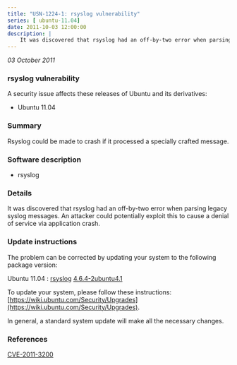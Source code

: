 ```yaml
---
title: "USN-1224-1: rsyslog vulnerability"
series: [ ubuntu-11.04]
date: 2011-10-03 12:00:00
description: |
    It was discovered that rsyslog had an off-by-two error when parsing legacy syslog messages. An attacker could potentially exploit this to cause a denial of service via application crash. 
--- 
```

 
 

*03 October 2011*

### rsyslog vulnerability

A security issue affects these releases of Ubuntu and its derivatives:

* Ubuntu 11.04

### Summary

Rsyslog could be made to crash if it processed a specially crafted message. 

### Software description

* rsyslog 

### Details

It was discovered that rsyslog had an off-by-two error when parsing legacy syslog messages. An attacker could potentially exploit this to cause a denial of service via application crash. 

### Update instructions

The problem can be corrected by updating your system to the following package version:

Ubuntu 11.04
 : [rsyslog](https://launchpad.net/ubuntu/+source/rsyslog) <span> [4.6.4-2ubuntu4.1](https://launchpad.net/ubuntu/+source/rsyslog/4.6.4-2ubuntu4.1) </span> 

To update your system, please follow these instructions: [https://wiki.ubuntu.com/Security/Upgrades](https://wiki.ubuntu.com/Security/Upgrades).

In general, a standard system update will make all the necessary changes. 

### References

 
 [CVE-2011-3200](http://people.ubuntu.com/~ubuntu-security/cve/CVE-2011-3200)
 

